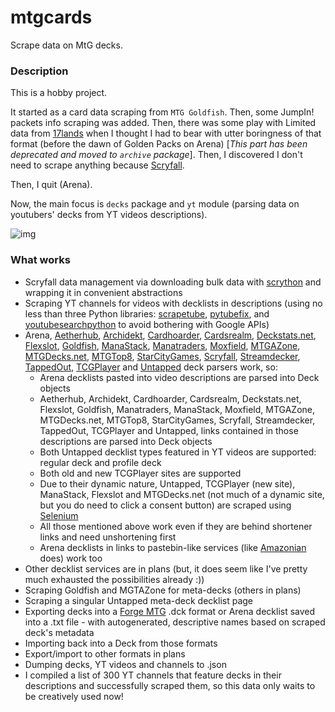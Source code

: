 # mtgcards
Scrape data on MtG decks.

### Description

This is a hobby project.

It started as a card data scraping from `MTG Goldfish`. Then, some JumpIn! packets info scraping 
was added. Then, there was some play with Limited data from [17lands](https://www.17lands.com) when 
I thought I had to bear with utter boringness of that format (before the dawn of Golden Packs on 
Arena) [_This part has been deprecated and moved to `archive` package_]. Then, I discovered I 
don't need to scrape anything because [Scryfall](https://scryfall.com).

Then, I quit (Arena).

Now, the main focus is `decks` package and `yt` module (parsing data on youtubers' decks from YT videos 
descriptions).

![img](https://ibb.co/NYSp7z5)

### What works

* Scryfall data management via downloading bulk data with 
  [scrython](https://github.com/NandaScott/Scrython) and wrapping it in convenient abstractions
* Scraping YT channels for videos with decklists in descriptions (using no less than three Python 
  libraries: [scrapetube](https://github.com/dermasmid/scrapetube), 
  [pytubefix](https://github.com/JuanBindez/pytubefix), and 
  [youtubesearchpython](https://github.com/alexmercerind/youtube-search-python) to avoid bothering 
  with Google APIs)
* Arena, [Aetherhub](https://aetherhub.com), [Archidekt](https://archidekt.com), [Cardhoarder](https://www.cardhoarder.com), 
  [Cardsrealm](https://mtg.cardsrealm.com/en-us/), [Deckstats.net](https://deckstats.net), 
  [Flexslot](https://flexslot.gg), [Goldfish](https://www.mtggoldfish.com), [ManaStack](https://manastack.com/home), 
  [Manatraders](https://www.manatraders.com), [Moxfield](https://www.moxfield.com), [MTGAZone](https://mtgazone.com), 
  [MTGDecks.net](https://mtgdecks.net), [MTGTop8](https://mtgtop8.com/index), [StarCityGames](https://starcitygames.com), 
  [Scryfall](https://scryfall.com), [Streamdecker](https://www.streamdecker.com/landing), [TappedOut](https://tappedout.net), 
  [TCGPlayer](https://infinite.tcgplayer.com) and [Untapped](https://mtga.untapped.gg) deck parsers 
  work, so:
    * Arena decklists pasted into video descriptions are parsed into Deck objects
    * Aetherhub, Archidekt, Cardhoarder, Cardsrealm, Deckstats.net, Flexslot, Goldfish, 
      Manatraders, ManaStack, Moxfield, MTGAZone, MTGDecks.net, MTGTop8, StarCityGames, Scryfall, 
      Streamdecker, TappedOut, TCGPlayer and Untapped, links contained in those descriptions are 
      parsed into Deck objects
    * Both Untapped decklist types featured in YT videos are supported: regular deck and profile deck
    * Both old and new TCGPlayer sites are supported
    * Due to their dynamic nature, Untapped, TCGPlayer (new site), ManaStack, Flexslot and 
      MTGDecks.net (not much of a dynamic site, but you do need to click a consent button) are 
      scraped using [Selenium](https://github.com/SeleniumHQ/Selenium)
    * All those mentioned above work even if they are behind shortener links and need unshortening first
    * Arena decklists in links to pastebin-like services (like 
      [Amazonian](https://www.youtube.com/@Amazonian) does) work too
* Other decklist services are in plans (but, it does seem like I've pretty much exhausted the possibilities already :))
* Scraping Goldfish and MGTAZone for meta-decks (others in plans)
* Scraping a singular Untapped meta-deck decklist page
* Exporting decks into a [Forge MTG](https://github.com/Card-Forge/forge) .dck format or Arena 
  decklist saved into a .txt file - with autogenerated, descriptive names based on scraped deck's 
  metadata
* Importing back into a Deck from those formats
* Export/import to other formats in plans
* Dumping decks, YT videos and channels to .json
* I compiled a list of 300 YT channels that feature decks in their descriptions and successfully scraped them, 
  so this data only waits to be creatively used now!

